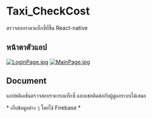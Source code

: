 # Taxi_CheckCost
ตรวจสอบราคาแท็กซี่ที่ขึ้น React-native

## หน้าตาตัวแอป
[![LoginPage.jpg](https://i.postimg.cc/DwF5LPTd/Page1.jpg)](https://postimg.cc/LnCzMfhn)
[![MainPage.jpg](https://i.postimg.cc/vTF2jRpC/Page2.jpg)](https://postimg.cc/XGLgGPNg)

## Document
แอปพลิเคชันตรวจสอบราคารถแท็กซี่ และแชทติดต่อกับผู้ดูแลระบบได้เสมอ

\* เก็บข้อมูลต่าง ๆ โดยใช้ Firebase *
